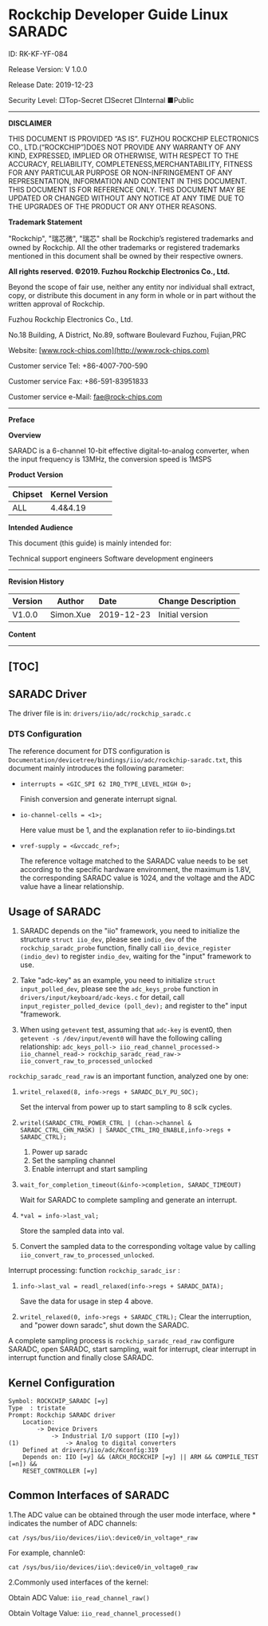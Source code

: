 # **Rockchip Developer Guide Linux SARADC**

ID: RK-KF-YF-084

Release Version: V 1.0.0

Release Date: 2019-12-23

Security Level: □Top-Secret   □Secret   □Internal   ■Public

---

**DISCLAIMER**

THIS DOCUMENT IS PROVIDED “AS IS”. FUZHOU ROCKCHIP ELECTRONICS CO., LTD.(“ROCKCHIP”)DOES NOT PROVIDE ANY WARRANTY OF ANY KIND, EXPRESSED, IMPLIED OR OTHERWISE, WITH RESPECT TO THE ACCURACY, RELIABILITY, COMPLETENESS,MERCHANTABILITY, FITNESS FOR ANY PARTICULAR PURPOSE OR NON-INFRINGEMENT OF ANY REPRESENTATION, INFORMATION AND CONTENT IN THIS DOCUMENT. THIS DOCUMENT IS FOR REFERENCE ONLY. THIS DOCUMENT MAY BE UPDATED OR CHANGED WITHOUT ANY NOTICE AT ANY TIME DUE TO THE UPGRADES OF THE PRODUCT OR ANY OTHER REASONS.

**Trademark Statement**

"Rockchip", "瑞芯微", "瑞芯" shall be Rockchip’s registered trademarks and owned by Rockchip. All the other trademarks or registered trademarks mentioned in this document shall be owned by their respective owners.

**All rights reserved. ©2019. Fuzhou Rockchip Electronics Co., Ltd.**

Beyond the scope of fair use, neither any entity nor individual shall extract, copy, or distribute this document in any form in whole or in part without the written approval of Rockchip.

Fuzhou Rockchip Electronics Co., Ltd.

No.18 Building, A District, No.89, software Boulevard Fuzhou, Fujian,PRC

Website:     [www.rock-chips.com](http://www.rock-chips.com)

Customer service Tel:  +86-4007-700-590

Customer service Fax:  +86-591-83951833

Customer service e-Mail:  [fae@rock-chips.com](mailto:fae@rock-chips.com)

---

**Preface**

**Overview**

SARADC is a 6-channel 10-bit effective digital-to-analog converter, when the input frequency is 13MHz, the conversion speed is 1MSPS

**Product Version**

| **Chipset** | **Kernel Version** |
| ----------- | ------------------ |
| ALL         | 4.4&4.19           |

**Intended Audience**

This document (this guide) is mainly intended for:

Technical support engineers
Software development engineers

---

**Revision History**

| **Version** | **Author** | **Date**   | **Change Description** |
| ----------- | ---------- | :--------- | ---------------------- |
| V1.0.0      | Simon.Xue  | 2019-12-23 | Initial version        |

**Content**

---
[TOC]
---

## SARADC Driver

The driver file is in:
`drivers/iio/adc/rockchip_saradc.c`

### DTS Configuration

The reference document for DTS configuration is `Documentation/devicetree/bindings/iio/adc/rockchip-saradc.txt`, this document mainly introduces the following parameter:

- `interrupts = <GIC_SPI 62 IRQ_TYPE_LEVEL_HIGH 0>;`

  Finish conversion and generate interrupt signal.

- `io-channel-cells = <1>;`

  Here value must be 1, and the explanation refer to iio-bindings.txt

- `vref-supply = <&vccadc_ref>;`

  The reference voltage matched to the SARADC value needs to be set according to the specific hardware environment, the maximum is 1.8V, the corresponding SARADC value is 1024, and the voltage and the ADC value have a linear relationship.

## Usage of SARADC

1. SARADC depends on the "iio" framework, you need to initialize the  structure `struct iio_dev`, please see `indio_dev` of the `rockchip_saradc_probe` function, finally call `iio_device_register (indio_dev)` to register `indio_dev`, waiting for the "input" framework to use.

2. Take "adc-key" as an example, you need to initialize `struct input_polled_dev`, please see the `adc_keys_probe` function in `drivers/input/keyboard/adc-keys.c` for detail, call `input_register_polled_device (poll_dev);` and register to the" input "framework.

3. When using `getevent` test, assuming that `adc-key` is event0, then `getevent -s /dev/input/event0` will have the following calling relationship:
   `adc_keys_poll-> iio_read_channel_processed-> iio_channel_read->
   rockchip_saradc_read_raw-> iio_convert_raw_to_processed_unlocked`

`rockchip_saradc_read_raw` is an important function, analyzed one by one:

1. `writel_relaxed(8, info->regs + SARADC_DLY_PU_SOC);`

   Set the interval from power up to start sampling to 8 sclk cycles.

2. `writel(SARADC_CTRL_POWER_CTRL | (chan->channel & SARADC_CTRL_CHN_MASK)
   | SARADC_CTRL_IRQ_ENABLE,info->regs + SARADC_CTRL);`

	1. Power up saradc
	2. Set the sampling channel
	3. Enable interrupt and start sampling

3. `wait_for_completion_timeout(&info->completion, SARADC_TIMEOUT)`

   Wait for SARADC to complete sampling and generate an interrupt.

4. `*val = info->last_val;`

      Store the sampled data into val.

5. Convert the sampled data to the corresponding voltage value by calling `iio_convert_raw_to_processed_unlocked`.

Interrupt processing: function `rockchip_saradc_isr` :

1. `info->last_val = readl_relaxed(info->regs + SARADC_DATA);`

   Save the data for usage in step 4 above.

2. `writel_relaxed(0, info->regs + SARADC_CTRL);`
   Clear the interruption, and "power down saradc", shut down the SARADC.

A complete sampling process is `rockchip_saradc_read_raw` configure SARADC, open SARADC, start sampling, wait for interrupt, clear interrupt in interrupt function and finally close SARADC.

## Kernel Configuration

```
Symbol: ROCKCHIP_SARADC [=y]
Type  : tristate
Prompt: Rockchip SARADC driver
	Location:
		-> Device Drivers
			-> Industrial I/O support (IIO [=y])
(1)     		-> Analog to digital converters
	Defined at drivers/iio/adc/Kconfig:319
    Depends on: IIO [=y] && (ARCH_ROCKCHIP [=y] || ARM && COMPILE_TEST [=n]) &&
    RESET_CONTROLLER [=y]
```

## Common Interfaces of SARADC

1.The ADC value can be obtained through the user mode interface, where * indicates the number of ADC channels:

`cat /sys/bus/iio/devices/iio\:device0/in_voltage*_raw`

For example, channle0:

`cat /sys/bus/iio/devices/iio\:device0/in_voltage0_raw`

2.Commonly used interfaces of the kernel:

Obtain ADC Value: `iio_read_channel_raw()`

Obtain Voltage Value: `iio_read_channel_processed()`
